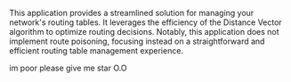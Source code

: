 This application provides a streamlined solution for managing your network's routing tables. It leverages the efficiency of the Distance Vector algorithm to optimize routing decisions. Notably, this application does not implement route poisoning, focusing instead on a straightforward and efficient routing table management experience.


im poor please give me star O.O
